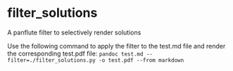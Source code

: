 # filter_solutions
A panflute filter to selectively render solutions

Use the following command to apply the filter to the test.md file and render the corresponding test.pdf file:
`pandoc test.md --filter=./filter_solutions.py -o test.pdf --from markdown`
